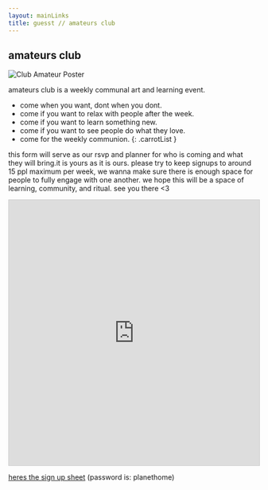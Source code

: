 ```yaml
---
layout: mainLinks
title: guesst // amateurs club
---
```


## amateurs club   

<img src="https://files.guesst.net/file/guesst-files/misc-web-images/club-amateur-poster.jpeg" alt="Club Amateur Poster" class="blogImage">


amateurs club is a weekly communal art and learning event.
- come when you want, dont when you dont. 
- come if you want to relax with people after the week.
- come if you want to learn something new.
- come if you want to see people do what they love.
- come for the weekly communion.
{: .carrotList }

this form will serve as our rsvp and planner for who is coming and what they will bring.it is yours as it is ours. please try to keep signups to around 15 ppl maximum per week, we wanna make sure there is enough space for people to fully engage with one another. we hope this will be a space of learning, community, and ritual. see you there <3

<iframe class="airtable-embed" src="https://airtable.com/embed/appLKheCnPwzGQm3g/shrddVoybMIpSJdBR?layout=card" frameborder="0" onmousewheel="" width="100%" height="533" style="background: transparent; border: 1px solid #ccc;"></iframe>

[heres the sign up sheet](https://airtable.com/appLKheCnPwzGQm3g/pagrcvEUwXel2vqYW/form) (password is: planethome)